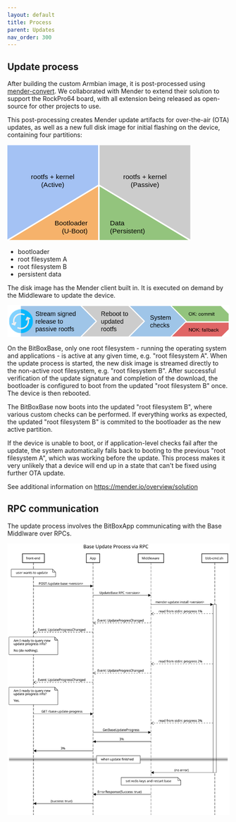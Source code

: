 ```yaml
---
layout: default
title: Process
parent: Updates
nav_order: 300
---
```

## Update process

After building the custom Armbian image, it is post-processed using [mender-convert](https://github.com/mendersoftware/mender-convert).
We collaborated with Mender to extend their solution to support the RockPro64 board, with all extension being released as open-source for other projects to use.

This post-processing creates Mender update artifacts for over-the-air (OTA) updates, as well as a new full disk image for initial flashing on the device, containing four partitions:

![Mender architecture](update_mender_architecture.png)

* bootloader
* root filesystem A
* root filesystem B
* persistent data

The disk image has the Mender client built in. It is executed on demand by the Middleware to update the device.

![Mender update process](update_mender_process.png)

On the BitBoxBase, only one root filesystem - running the operating system and applications - is active at any given time, e.g. "root filesystem A".
When the update process is started, the new disk image is streamed directly to the non-active root filesystem, e.g. "root filesystem B".
After successful verification of the update signature and completion of the download, the bootloader is configured to boot from the updated "root filesystem B" once.
The device is then rebooted.

The BitBoxBase now boots into the updated "root filesystem B", where various custom checks can be performed.
If everything works as expected, the updated "root filesystem B" is commited to the bootloader as the new active partition.

If the device is unable to boot, or if application-level checks fail after the update, the system automatically falls back to booting to the previous "root filesystem A", which was working before the update.
This process makes it very unlikely that a device will end up in a state that can't be fixed using further OTA update.

See additional information on <https://mender.io/overview/solution>

## RPC communication

The update process involves the BitBoxApp communicating with the Base Middlware over RPCs.

![Update RPC communication diagram](base-update-progress-via-rpc_sequencediagram-org.svg)
